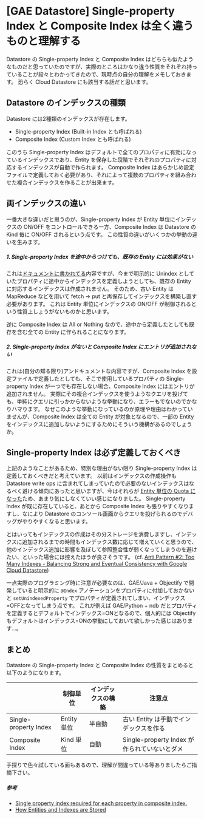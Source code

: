 [GAE Datastore] Single-property Index と Composite Index は全く違うものと理解する
===

Datastore の Single-property Index と Composite Index はどちらも似たようなものだと思っていたのですが、実際のところはかなり違う性質をそれぞれ持っていることが段々とわかってきたので、現時点の自分の理解をメモしておきます。
恐らく Cloud Datastore にも該当する話だと思います。

## Datastore のインデックスの種類

Datastore には2種類のインデックスが存在します。

* Single-property Index (Built-in Index とも呼ばれる)
* Composite Index (Custom Index とも呼ばれる)

このうち Single-property Index はデフォルトで全てのプロパティに有効になっているインデックスであり、Entity を保存した段階でそれぞれのプロパティに対応するインデックスが自動で作られます。
Composite Index はあらかじめ設定ファイルで定義しておく必要があり、それによって複数のプロパティを組み合わせた複合インデックスを作ることが出来ます。

## 両インデックスの違い

一番大きな違いだと思うのが、Single-property Index が Entity 単位にインデックスの ON/OFF をコントロールできる一方、Composite Index は Datastore の Kind 毎に ON/OFF されるという点です。
この性質の違いがいくつかの挙動の違いを生みます。

##### 1. Single-property Index を途中からつけても、既存の Entity には効果がない

これは[ドキュメントに書かれてる](https://cloud.google.com/appengine/docs/java/datastore/indexes#Java_Unindexed_properties)内容ですが、今まで明示的に Unindex としていたプロパティに途中からインデックスを定義しようとしても、既存の Entity に対応するインデックスは作成されません。
そのため、古い Entity は MapReduce などを用いて fetch → put と再保存してインデックスを構築し直す必要があります。
これは Entity 単位にインデックスの ON/OFF が制御されるという性質上しょうがないものかと思います。

逆に Composite Index は All or Nothing なので、途中から定義したとしても既存を含む全ての Entity に作られることになります。

##### 2. Single-property Index がないと Composite Index にエントリが追加されない

これは(自分の知る限り)アンドキュメントな内容ですが、Composite Index を設定ファイルで定義したとしても、そこで使用しているプロパティの Single-property Index が一つでも存在しない場合、Composite Index にはエントリが追加されません。
実際にその複合インデックスを使うようなクエリを投げても、単純にクエリに引っかからないような挙動になり、エラーもでないのでかなりハマります。
なぜこのような挙動になっているのか原理や理由はわかっていませんが、Composite Index は全ての Entity が対象となるので、一部の Entity をインデックスに追加しないようにするためにそういう機構があるのでしょうか。

## Single-property Index は必ず定義しておくべき

上記のようなことがあるため、特別な理由がない限り Single-property Index は定義しておくべきだと考えています。
以前はインデックスの作成操作も Datastore write ops に含まれてしまっていたので必要のないインデックスはなるべく避ける傾向にあったと思いますが、今はそれらが [Entity 単位の Quota になった](https://cloudplatform.googleblog.com/2016/03/Google-Cloud-Datastore-simplifies-pricing-cuts-cost-dramatically-for-most-use-cases.html)ため、あまり気にしなくていい感じになりました。
Single-property Index が既に存在していると、あとから Composite Index も張りやすくなりますし、なにより Datastore のコンソール画面からクエリを投げられるのでデバッグがやりやすくなると思います。

とはいってもインデックスの作成はその分ストレージを消費しますし、インデックスに追加されるまでの時間もインデックス数に応じて増えていくと思うので、他のインデックス追加に影響を及ぼして参照整合性が弱くなってしまうのを避けたい、といった場合には控えたほうが良さそうです。
(cf. [Anti Pattern #2: Too Many Indexes - Balancing Strong and Eventual Consistency with Google Cloud Datastore](https://cloud.google.com/datastore/docs/articles/balancing-strong-and-eventual-consistency-with-google-cloud-datastore/#anti-pattern-2-too-many-indexes))

一点実際のプログラミング時に注意が必要なのは、GAE/Java + Objectify で開発していると明示的に `@Index` アノテーションをプロパティに付加しておかないと `setUnindexedProperty` でプロパティが定義されてしまい、インデックス=OFFとなってしまう点です。
これが例えば GAE/Python + ndb だとプロパティを定義するとデフォルトでインデックス=ONとなるので、個人的には Objectify もデフォルトはインデックス=ONの挙動にしておいて欲しかった感じはあります...。

## まとめ

Datastore の Single-property Index と Composite Index の性質をまとめると以下のようになります。

|              | 制御単位 | インデックスの構築 | 注意点 |
|--------------|----------|--------------------|--------|
| Single-property Index | Entity 単位 | 半自動 | 古い Entity は手動でインデックスを作る |
| Composite Index | Kind 単位 | 自動 | Single-property Index が作られていないとダメ |

手探りで色々試している面もあるので、理解が間違っている等ありましたらご指摘下さい。

##### 参考

* [Single property index required for each property in composite index.](https://code.google.com/p/googleappengine/issues/detail?id=4231)
* [How Entities and Indexes are Stored](https://cloud.google.com/appengine/articles/storage_breakdown)

